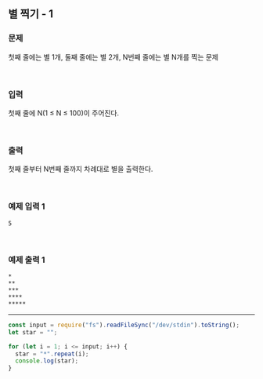 ## 별 찍기 - 1

### 문제

첫째 줄에는 별 1개, 둘째 줄에는 별 2개, N번째 줄에는 별 N개를 찍는 문제

<br/>

### 입력

첫째 줄에 N(1 ≤ N ≤ 100)이 주어진다.

<br/>

### 출력

첫째 줄부터 N번째 줄까지 차례대로 별을 출력한다.

<br/>

### 예제 입력 1

```
5
```

<br/>

### 예제 출력 1

```
*
**
***
****
*****
```

---

```js
const input = require("fs").readFileSync("/dev/stdin").toString();
let star = "";

for (let i = 1; i <= input; i++) {
  star = "*".repeat(i);
  console.log(star);
}
```
